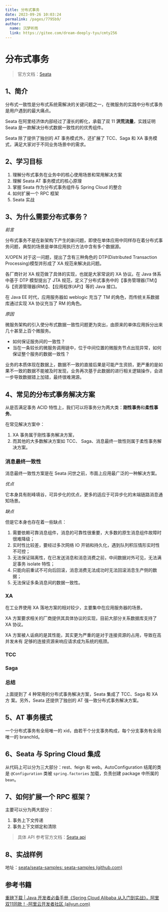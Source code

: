 ```yaml
---
title: 分布式事务
date: 2023-09-26 10:03:24
permalink: /pages/7795b9/
author: 
  name: 沉梦听雨
  link: https://gitee.com/dream-deeply-tyu/cmty256
---
```

# 分布式事务

> 官方文档：[Seata](https://seata.io/zh-cn/)

## 1、简介

分布式一致性是分布式系统需解决的关键问题之一，在微服务的实践中分布式事务是用户遇到的最大痛点。

Seata 在阿里经济体内部经过了漫长的孵化，承载了双 11 **洪荒流量**，实践证明 Seata 是一款解决分布式数据一致性的的优秀组件。

Seata 除了提供了独创的 AT 事务模式外，还扩展了 TCC、Saga 和 XA 事务模式，满足大家对于不同业务场景中的需求。

## 2、学习目标

1. 理解分布式事务在业务中的核心使用场景和常用解决方案
2. 理解 Seata AT 事务模式的核心原理
3. 掌握 Seata 作为分布式事务组件与 Spring Cloud 的整合
4. 如何扩展一个 RPC 框架
5. Seata 实战

## 3、为什么需要分布式事务？

*前言*

分布式事务不是在新架构下产生的新问题，即使在单体应用中同样存在着分布式事务问题，典型的场景是单体应用执行方法中含有多个数据源。

X/OPEN 对于这一问题，提出了含有三种角色的 DTP(Distributed Transaction Processing)模型并形成了 XA 规范来解决此问题。

各厂商针对 XA 规范做了具体的实现，也就是大家常说的 XA 协议。在 Java 体系中基于 DTP 模型提出了 JTA 规范，定义了分布式事务中的【事务管理器(TM)】与【资源管理器(RM)】、【应用程序(AP)】等的 Java 接口。

在 Java EE 时代，应用服务器如 weblogic 充当了 TM 的角色，而传统关系数据库通过实现 XA 协议充当了 RM 的角色。

*原因*

微服务架构的引入使分布式数据一致性问题更为突出，由原来的单体应用拆分出来几十甚至上百个微服务。

- 如何保证服务间的一致性？
- 当在一条较长的微服务调用链中，位于中间位置的微服务节点出现异常，如何保证整个服务的数据一致性？

业务的本质体现在数据上，数据不一致的直接后果是可能产生资损，更严重的是如果不一致的数据不能被及时发现，业务再次基于此数据的进行相关逻辑操作，会进一步导致数据错上加错，最终很难溯源。

## 4、常见的分布式事务解决方案

从是否满足事务 ACID 特性上，我们可以将事务分为两大类：**刚性事务**和**柔性事务**。

在常见解决方案中：

1. XA 事务属于刚性事务解决方案，
2. 而其他的大多数解决方案如 TCC、 Saga、消息最终一致性则属于柔性事务解决方案。

### 消息最终一致性

消息最终一致性方案是在 Seata 问世之前，市面上应用最广泛的一种解决方案。

*优点*

它本身具有削峰填谷，可异步化的优点，更多的适应于可异步化的末端链路消息通知场景。

*缺点*

但是它本身也存在着一些缺点：

1. 需要依赖可靠消息组件，消息的可靠性很重要，大多数的原生消息组件故障时很难降级；
2. 实时性比较差，要经过多次网络 IO 开销和持久化，遇到队列积压情形实时性不可控；
3. 无法保证隔离性，在已发送消息和消息消费之前，中间数据对外可见，无法满足事务 isolate 特性；
4. 只能向前重试不可向后回滚，消息消费无法成功时无法回滚消息生产侧的数据；
5. 无法保证多条消息间的数据一致性。

### XA

在工业界使用 XA 落地方案的相对较少，主要集中在应用服务器的场景。

XA 方案要求相关的厂商提供其具体协议的实现，目前大部分关系数据库支持了 XA 协议。

XA 方案被人诟病的是其性能，其实更为严重的是对于连接资源的占用，导致在高并发未有 足够的连接资源来响应请求成为系统的瓶颈。

### TCC



### Saga



### 总结

上面提到了 4 种常用的分布式事务解决方案，Seata 集成了 TCC、Saga 和 XA 方 案。另外，Seata 还提供了独创的 AT 强一致分布式事务解决方案。

## 5、AT 事务模式

一个分布式事务有全局唯一的 xid，由若干个分支事务构成，每个分支事务有全局唯一的 branchId。

## 6、Seata 与 Spring Cloud 集成

从代码上可以分为三大部分：rest、feign 和 web。AutoConfiguration 结尾的类是 `@Configuration` 类被 `spring.factories` 加载，负责创建 package 中所属的 `bean`。

## 7、如何扩展一个 RPC 框架？

主要可以分为两大部分：

1. 事务上下文传递
2. 事务上下文绑定和清除

> 具体 API 参考官方文档：[Seata api](https://seata.io/zh-cn/docs/user/api.html)

## 8、实战样例

地址：[seata/seata-samples: seata-samples (github.com)](https://github.com/seata/seata-samples)

## 参考书籍

[重磅下载 | Java 开发者必备手册《Spring Cloud Alibaba 从入门到实战》，阿里双11同款！-阿里云开发者社区 (aliyun.com)](https://developer.aliyun.com/article/778252)

